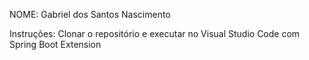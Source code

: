NOME: Gabriel dos Santos Nascimento

Instruções: Clonar o repositório e executar no Visual Studio Code com Spring Boot Extension 
